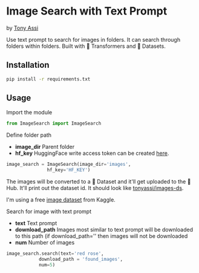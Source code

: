 # Image Search with Text Prompt
by [Tony Assi](https://www.tonyassi.com/)

Use text prompt to search for images in folders. It can search through folders within folders. Built with 🤗 Transformers and 🤗 Datasets.

## Installation
```bash
pip install -r requirements.txt
```

## Usage
Import the module
```python
from ImageSearch import ImageSearch
```
Define folder path
- **image_dir** Parent folder
- **hf_key** HuggingFace write access token can be created [here](https://huggingface.co/settings/tokens).
```python
image_search = ImageSearch(image_dir='images',
			   hf_key='HF_KEY')
```
The images will be converted to a 🤗 Dataset and it'll get uploaded to the 🤗 Hub. It'll print out the dataset id. It should look like [tonyassi/images-ds](https://huggingface.co/datasets/tonyassi/images-ds).

I'm using a free [image dataset](https://www.kaggle.com/datasets/pavansanagapati/images-dataset?resource=download) from Kaggle.

Search for image with text prompt
- **text** Text prompt
- **download_path** Images most similar to text prompt will be downloaded to this path (if download_path='' then images will not be downloaded
- **num** Number of images
```python
image_search.search(text='red rose',
		    download_path = 'found_images',
		    num=5)
```

